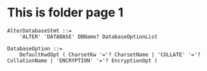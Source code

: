 # This is folder page 1

<link rel="stylesheet" href="https://docs-cdn.nebula-graph.com.cn/css/railroad-diagram.css">


```bnf
AlterDatabaseStmt ::=
    'ALTER' 'DATABASE' DBName? DatabaseOptionList

DatabaseOption ::=
    DefaultKwdOpt ( CharsetKw '='? CharsetName | 'COLLATE' '='? CollationName | 'ENCRYPTION' '='? EncryptionOpt )    
```

<div class="railroad-diagram-output"></div>
